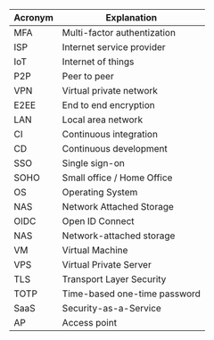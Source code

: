 
| Acronym | Explanation                  |
| ------- | ---------------------------- |
| MFA     | Multi-factor authentization  |
| ISP     | Internet service provider    |
| IoT     | Internet of things           |
| P2P     | Peer to peer                 |
| VPN     | Virtual private network      |
| E2EE    | End to end encryption        |
| LAN     | Local area network           |
| CI      | Continuous integration       |
| CD      | Continuous development       |
| SSO     | Single sign-on               |
| SOHO    | Small office / Home Office   |
| OS      | Operating System             |
| NAS     | Network Attached Storage     |
| OIDC    | Open ID Connect              |
| NAS     | Network-attached storage     |
| VM      | Virtual Machine              |
| VPS     | Virtual Private Server       |
| TLS     | Transport Layer Security     |
| TOTP    | Time-based one-time password |
| SaaS    | Security-as-a-Service        |
| AP      | Access point                 |
